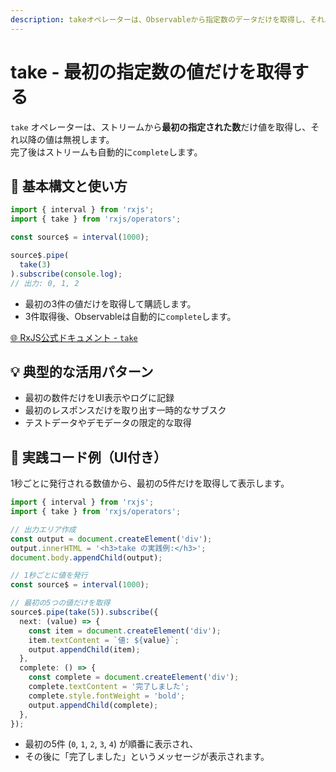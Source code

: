 ```yaml
---
description: takeオペレーターは、Observableから指定数のデータだけを取得し、それ以降は無視してストリームを完了させます。
---
```


# take - 最初の指定数の値だけを取得する

`take` オペレーターは、ストリームから**最初の指定された数**だけ値を取得し、それ以降の値は無視します。  
完了後はストリームも自動的に`complete`します。

## 🔰 基本構文と使い方

```ts
import { interval } from 'rxjs';
import { take } from 'rxjs/operators';

const source$ = interval(1000);

source$.pipe(
  take(3)
).subscribe(console.log);
// 出力: 0, 1, 2
```

- 最初の3件の値だけを取得して購読します。
- 3件取得後、Observableは自動的に`complete`します。

[🌐 RxJS公式ドキュメント - `take`](https://rxjs.dev/api/operators/take)

## 💡 典型的な活用パターン

- 最初の数件だけをUI表示やログに記録
- 最初のレスポンスだけを取り出す一時的なサブスク
- テストデータやデモデータの限定的な取得

## 🧠 実践コード例（UI付き）

1秒ごとに発行される数値から、最初の5件だけを取得して表示します。

```ts
import { interval } from 'rxjs';
import { take } from 'rxjs/operators';

// 出力エリア作成
const output = document.createElement('div');
output.innerHTML = '<h3>take の実践例:</h3>';
document.body.appendChild(output);

// 1秒ごとに値を発行
const source$ = interval(1000);

// 最初の5つの値だけを取得
source$.pipe(take(5)).subscribe({
  next: (value) => {
    const item = document.createElement('div');
    item.textContent = `値: ${value}`;
    output.appendChild(item);
  },
  complete: () => {
    const complete = document.createElement('div');
    complete.textContent = '完了しました';
    complete.style.fontWeight = 'bold';
    output.appendChild(complete);
  },
});

```

- 最初の5件 (`0`, `1`, `2`, `3`, `4`) が順番に表示され、
- その後に「完了しました」というメッセージが表示されます。

